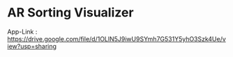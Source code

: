 # AR Sorting Visualizer

App-Link : https://drive.google.com/file/d/1OLlN5J9iwU9SYmh7G531Y5yhO3Szk4Ue/view?usp=sharing
